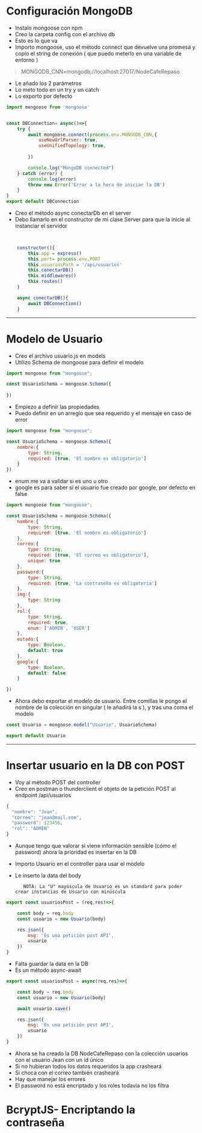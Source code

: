 # Configuración MongoDB

- Instalo mongoose con npm
- Creo la carpeta config con el archivo db
- Esto es lo que va
- Importo mongoose, uso el método connect que devuelve una promesa y copio el string de conexión ( que puedo meterlo en una variable de entorno )

>MONGODB_CNN=mongodb://localhost:27017/NodeCafeRepaso

- Le añado los 2 parámetros
- Lo meto todo en un try y un catch
- Lo exporto por defecto

~~~js
import mongoose from 'mongoose'


const DBConnection= async()=>{
    try {
        await mongoose.connect(process.env.MONGODB_CNN,{
            useNewUrlParser: true,
            useUnifiedTopology: true,
            
        })

        console.log("MongoDB connected")
    } catch (error) {
        console.log(error)
        throw new Error('Error a la hora de iniciar la DB')
    }
}
export default DBConnection
~~~

- Creo el método async conectarDb en el server
- Debo llamarlo en el constructor de mi clase Server para que la inicie al instanciar el servidor

~~~js

    
    constructor(){
        this.app = express()
        this.port= process.env.PORT
        this.usuariosPath = '/api/usuarios'
        this.conectarDB()
        this.middlewares()
        this.routes()
    }

    async conectarDB(){
        await DBConnection()
    }
~~~
----

# Modelo de Usuario

- Creo el archivo usuario.js en models
- Utilizo Schema de mongoose para definir el modelo
~~~js
import mongoose from "mongoose";

const UsuarioSchema = mongoose.Schema({
    
})
~~~

- Empiezo a definir las propiedades
- Puedo definir en un arreglo que sea requerido y el mensaje en caso de error

~~~js
import mongoose from "mongoose";

const UsuarioSchema = mongoose.Schema({
    nombre:{
        type: String,
        required: [true, 'El nombre es obligatorio']
    }
})
~~~

- enum me va a validar si es uno u otro
- google es para saber si el usuario fue creado por google, por defecto en false

~~~js
import mongoose from "mongoose";

const UsuarioSchema = mongoose.Schema({
    nombre:{
        type: String,
        required: [true, 'El nombre es obligatorio']
    },
    correo:{
        type: String,
        required: [true, 'El correo es obligatorio'],
        unique: true
    },
    password:{
        type: String,
        required: [true, 'La contraseña es obligatoria']
    },
    img:{
        type: String
    },
    rol:{
        type: String,
        required: true,
        enum: ['ADMIN', 'USER']
    },
    estado:{
        type: Boolean,
        default: true
    },
    google:{
        type: Boolean,
        default: false
    }

})
~~~

- Ahora debo exportar el modelo de usuario. Entre comillas le pongo el nombre de la colección en singular ( le añadirá la s ), y tras una coma el modelo

~~~js
const Usuario = mongoose.model("Usuario", UsuarioSchema)

export default Usuario
~~~
----
# Insertar usuario en la DB con POST

- Voy al método POST del controller
- Creo en postman o thunderclient el objeto de la petición POST al endpoint /api/usuarios

~~~js
{
  "nombre": "Jean",
  "correo": "jean@mail.com",
  "password": 123456,
  "rol": "ADMIN"
}
~~~

- Aunque tengo que valorar si viene información sensible (cómo el password) ahora la prioridad es insertar en la DB
- Importo Usuario en el controller para usar el modelo
- Le inserto la data del body

         NOTA: La "U" mayúscula de Usuario es un standard para poder crear instancias de Usuario con minúscula

~~~js
export const usuariosPost = (req,res)=>{

    const body = req.body
    const usuario = new Usuario(body)

    res.json({
        msg: 'Es una petición post API',
        usuario
    })
}
~~~

- Falta guardar la data en la DB
- Es un método async-await

~~~js
export const usuariosPost = async(req,res)=>{

    const body = req.body
    const usuario = new Usuario(body)

    await usuario.save()

    res.json({
        msg: 'Es una petición post API',
        usuario
    })
}
~~~

- Ahora se ha creado la DB NodeCafeRepaso con la colección usuarios  con el usuario Jean con un id único
- Si no hubieran todos los datos requeridos la app crasheará
- Si choca con el correo también crasheará
- Hay que manejar los errores
- El password no está encriptado y los roles todavía no los filtra

# BcryptJS- Encriptando la contraseña
